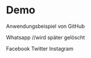 # Demo
Anwendungsbeispiel von GitHub


Whatsapp //wird später gelöscht


Facebook
Twitter
Instagram
